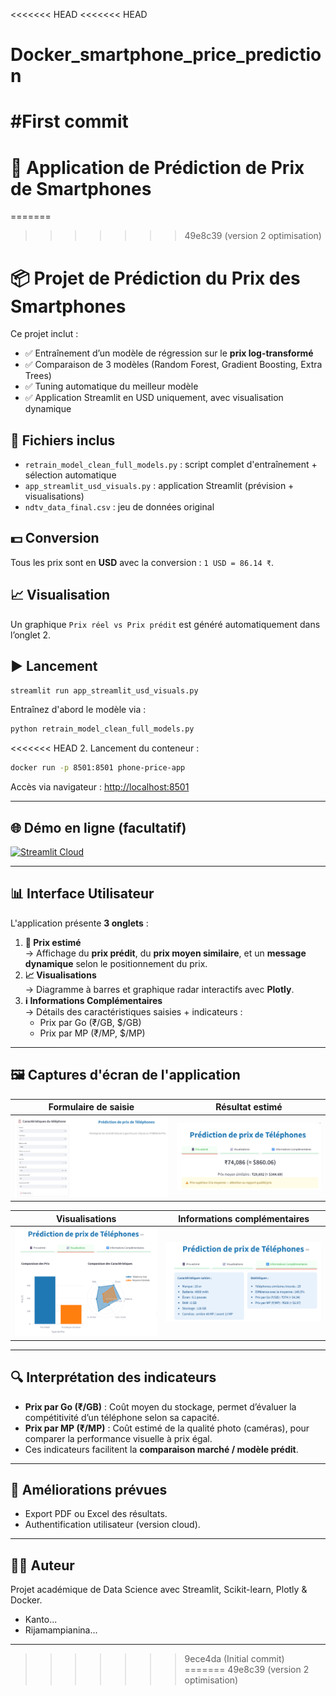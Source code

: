 <<<<<<< HEAD
<<<<<<< HEAD
# Docker_smartphone_price_prediction
#First commit
=======
# 📱 Application de Prédiction de Prix de Smartphones
=======
>>>>>>> 49e8c39 (version 2 optimisation)

# 📦 Projet de Prédiction du Prix des Smartphones

Ce projet inclut :
- ✅ Entraînement d’un modèle de régression sur le **prix log-transformé**
- ✅ Comparaison de 3 modèles (Random Forest, Gradient Boosting, Extra Trees)
- ✅ Tuning automatique du meilleur modèle
- ✅ Application Streamlit en USD uniquement, avec visualisation dynamique

## 🧪 Fichiers inclus

- `retrain_model_clean_full_models.py` : script complet d'entraînement + sélection automatique
- `app_streamlit_usd_visuals.py` : application Streamlit (prévision + visualisations)
- `ndtv_data_final.csv` : jeu de données original

## 💵 Conversion
Tous les prix sont en **USD** avec la conversion : `1 USD = 86.14 ₹`.

## 📈 Visualisation
Un graphique `Prix réel vs Prix prédit` est généré automatiquement dans l’onglet 2.

## ▶️ Lancement
```bash
streamlit run app_streamlit_usd_visuals.py
```

Entraînez d'abord le modèle via :
```bash
python retrain_model_clean_full_models.py
```

<<<<<<< HEAD
2. Lancement du conteneur :
```bash
docker run -p 8501:8501 phone-price-app
```

Accès via navigateur : [http://localhost:8501](http://localhost:8501)

---

## 🌐 Démo en ligne (facultatif)

[![Streamlit Cloud](https://static.streamlit.io/badges/streamlit_badge_black_white.svg)](https://your-deployment-url.streamlit.app)

---

## 📊 Interface Utilisateur

L'application présente **3 onglets** :
1. **📱 Prix estimé**  
   → Affichage du **prix prédit**, du **prix moyen similaire**, et un **message dynamique** selon le positionnement du prix.
2. **📈 Visualisations**  
   → Diagramme à barres et graphique radar interactifs avec **Plotly**.
3. **ℹ️ Informations Complémentaires**  
   → Détails des caractéristiques saisies + indicateurs :
   - Prix par Go (₹/GB, $/GB)
   - Prix par MP (₹/MP, $/MP)

---

## 🖼️ Captures d'écran de l'application

| Formulaire de saisie     | Résultat estimé          |
| ------------------------ | ------------------------ |
| ![](screenshoot/SC1.png) | ![](screenshoot/SC2.png) |

| Visualisations           | Informations complémentaires |
| ------------------------ | ---------------------------- |
| ![](screenshoot/SC3.png) | ![](screenshoot/SC4.png)     |

---

## 🔍 Interprétation des indicateurs

- **Prix par Go (₹/GB)** : Coût moyen du stockage, permet d’évaluer la compétitivité d’un téléphone selon sa capacité.
- **Prix par MP (₹/MP)** : Coût estimé de la qualité photo (caméras), pour comparer la performance visuelle à prix égal.
- Ces indicateurs facilitent la **comparaison marché / modèle prédit**.

---

## 📌 Améliorations prévues

- Export PDF ou Excel des résultats.
- Authentification utilisateur (version cloud).

---

## 👨‍💻 Auteur

Projet académique de Data Science avec Streamlit, Scikit-learn, Plotly & Docker.  
- Kanto...
- Rijamampianina...

---
>>>>>>> 9ece4da (Initial commit)
=======
>>>>>>> 49e8c39 (version 2 optimisation)
